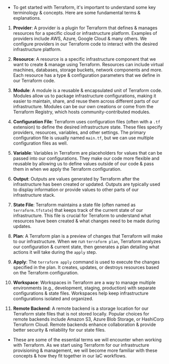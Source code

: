 * To get started with Terraform, it's important to understand some key terminology & concepts. Here are some fundamental terms & explanations.

1. **Provider**: A provider is a plugin for Terraform that defines & manages resources for a specific cloud or infrastructure platform. Examples of providers include AWS, Azure, Google Cloud & many others. We configure providers in our Terraform code to interact with the desired infrastructure platform.

2. **Resource**: A resource is a specific infrastructure component that we want to create & manage using Terraform. Resources can include virtual machines, databases, storage buckets, network components and more. Each resource has a type & configuration parameters that we define in our Terraform code.

3. **Module**: A module is a reusable & encapsulated unit of Terraform code. Modules allow us to package infrastructure configurations, making it easier to maintain, share, and reuse them across different parts of our infrastructure. Modules can be our own creations or come from the Terraform Registry, which hosts community-contributed modules.

4. **Configuration File**: Terraform uses configuration files (often with a `.tf` extension) to define the desired infrastructure state. These files specify providers, resources, variables, and other settings. The primary configuration file is usually named `main.tf`, but we can use multiple configuration files as well.

5. **Variable**: Variables in Terraform are placeholders for values that can be passed into our configurations. They make our code more flexible and reusable by allowing us to define values outside of our code & pass them in when we apply the Terraform configuration.

6. **Output**: Outputs are values generated by Terraform after the infrastructure has been created or updated. Outputs are typically used to display information or provide values to other parts of our infrastructure stack.

7. **State File**: Terraform maintains a state file (often named as `terraform.tfstate`) that keeps track of the current state of our infrastructure. This file is crucial for Terraform to understand what resources have been created & what changes need to be made during updates.

8. **Plan**: A Terraform plan is a preview of changes that Terraform will make to our infrastructure. When we run `terraform plan`, Terraform analyzes our configuration & current state, then generates a plan detailing what actions it will take during the `apply` step.

9. **Apply**: The `terraform apply` command is used to execute the changes specified in the plan. It creates, updates, or destroys resources based on the Terraform configuration.

10. **Workspace**: Workspaces in Terraform are a way to manage multiple environments (e.g., development, staging, production) with separate configurations & state files. Workspaces help keep infrastructure configurations isolated and organized.

11. **Remote Backend**: A remote backend is a storage location for our Terraform state files that is not stored locally. Popular choices for remote backends include Amazon S3, Azure Blob Storage, or HashiCorp Terraform Cloud. Remote backends enhance collaboration & provide better security & reliability for our state files.

* These are some of the essential terms we will encounter when working with Terraform. As we start using Terraform for our infrastructure provisioning & management, we will become more familiar with these concepts & how they fit together in our IaC workflows.